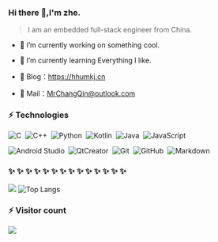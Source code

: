 ### Hi there 👋,I'm zhe.
>I am an embedded full-stack engineer from China.

- 🔭 I’m currently working on something cool.
- 🌱 I’m currently learning Everything I like.

- 🏡 Blog：<a href="https://hhumkj.cn/" target="_blank">https://hhumkj.cn</a>
- 💬 Mail：[MrChangQin@outlook.com](MrChangQin@outlook.com)

### ⚡ Technologies  

![C](https://img.shields.io/badge/language-c-%24F34B7D)&nbsp;
![C++](https://img.shields.io/badge/language-c%2B%2B-%23F34B7D)&nbsp;
![Python](https://img.shields.io/badge/language-Python-%23F34B6D)&nbsp;
![Kotlin](https://img.shields.io/badge/language-kotlin-%23A97BFF)&nbsp;
![Java](https://img.shields.io/badge/language-java-%23B07219)&nbsp;
![JavaScript](https://img.shields.io/badge/language-javascript-%23EFDA4D)&nbsp;

![Android Studio](https://img.shields.io/badge/Android%20Studio-24292e?style=flat-square&logo=Android)&nbsp;
![QtCreator](https://img.shields.io/badge/QtCreator-24292e?style=flat-square&logo=Qt)&nbsp;
![Git](https://img.shields.io/badge/Git-24292e?style=flat-square&logo=git)&nbsp;
![GitHub](https://img.shields.io/badge/GitHub-24292e?style=flat-square&logo=github)&nbsp;
![Markdown](https://img.shields.io/badge/Markdown-24292e?style=flat-square&logo=markdown)&nbsp;

###  ✨ ✨ ✨ ✨ ✨ ✨ ✨ ✨ ✨ ✨ ✨ ✨ ✨ ✨ 
<!-- ![GitHub仓库信息卡片](https://github-stats.ubrong.com/api/pin/?username=MrChangQin&repo=MrChangQin.github.io&theme=dark) -->
<!-- ![](https://github-readme-stats-eight-theta.vercel.app/api?username=MrChangQin&hide_border=true&show_icons=true&theme=bear&include_all_commits=true&count_private=true) -->
<!-- ![](https://raw.githubusercontent.com/MrChangQin/github-stats-transparent/output/generated/overview.svg)
![](https://raw.githubusercontent.com/MrChangQin/github-stats-transparent/output/generated/languages.svg) -->
![](https://github-readme-stats.vercel.app/api?username=MrChangQin&show_icons=true&theme=transparent)
![Top Langs](https://github-readme-stats.vercel.app/api/top-langs/?username=MrChangQin&layout=compact&theme=tokyonight)

### ⚡ Visitor count
![](https://profile-counter.glitch.me/MrChangQin/count.svg)

